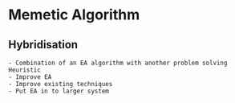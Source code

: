 # Memetic Algorithm 

## Hybridisation
	- Combination of an EA algorithm with another problem solving Heuristic 
	- Improve EA 
	- Improve existing techniques 
	- Put EA in to larger system 
	

